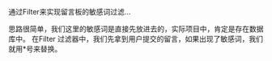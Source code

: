 ﻿通过Filter来实现留言板的敏感词过滤...

思路很简单，我们这里的敏感词是直接先放进去的，实际项目中，肯定是存在数据库中。
在Filter 过滤器中，我们先拿到用户提交的留言，如果出现了敏感词，我们就用*号来替换。